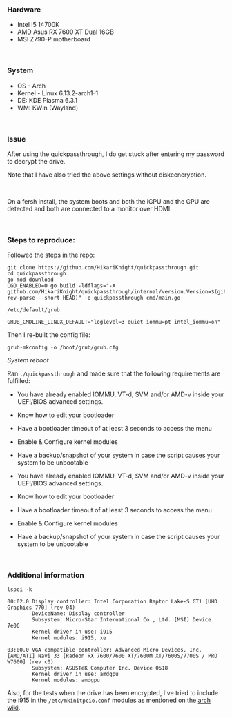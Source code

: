 ### Hardware
* Intel i5 14700K
* AMD Asus RX 7600 XT Dual 16GB
* MSI Z790-P motherboard


<br/>

### System
* OS - Arch
* Kernel -  Linux 6.13.2-arch1-1
* DE: KDE Plasma 6.3.1
* WM: KWin (Wayland)

<br/>

### Issue

After using the quickpassthrough, I do get stuck after entering my password to decrypt the drive.

Note that I have also tried the above settings without diskecncryption.



<br/>

On a fersh install, the system boots and both the iGPU and the GPU are detected and both are connected to a monitor over HDMI.


<br/>



### Steps to reproduce:

Followed the steps in the [repo](https://github.com/HikariKnight/quickpassthrough):

```
git clone https://github.com/HikariKnight/quickpassthrough.git
cd quickpassthrough
go mod download
CGO_ENABLED=0 go build -ldflags="-X github.com/HikariKnight/quickpassthrough/internal/version.Version=$(git rev-parse --short HEAD)" -o quickpassthrough cmd/main.go  
``` 

`/etc/default/grub`

```
GRUB_CMDLINE_LINUX_DEFAULT="loglevel=3 quiet iommu=pt intel_iommu=on"
```

Then I re-built the config file:
```
grub-mkconfig -o /boot/grub/grub.cfg
```

*System reboot*


Ran `./quickpassthrough` and made sure that the following requirements are fulfilled:

* You have already enabled IOMMU, VT-d, SVM and/or AMD-v
  inside your UEFI/BIOS advanced settings.
* Know how to edit your bootloader
* Have a bootloader timeout of at least 3 seconds to access the menu
* Enable & Configure kernel modules
* Have a backup/snapshot of your system in case the script causes your
  system to be unbootable

* You have already enabled IOMMU, VT-d, SVM and/or AMD-v
  inside your UEFI/BIOS advanced settings.
* Know how to edit your bootloader
* Have a bootloader timeout of at least 3 seconds to access the menu
* Enable & Configure kernel modules
* Have a backup/snapshot of your system in case the script causes your
  system to be unbootable


<br/>

### Additional information

`lspci -k`
```
00:02.0 Display controller: Intel Corporation Raptor Lake-S GT1 [UHD Graphics 770] (rev 04)
        DeviceName: Display controller
        Subsystem: Micro-Star International Co., Ltd. [MSI] Device 7e06
        Kernel driver in use: i915
        Kernel modules: i915, xe

03:00.0 VGA compatible controller: Advanced Micro Devices, Inc. [AMD/ATI] Navi 33 [Radeon RX 7600/7600 XT/7600M XT/7600S/7700S / PRO W7600] (rev c0)
        Subsystem: ASUSTeK Computer Inc. Device 0518
        Kernel driver in use: amdgpu
        Kernel modules: amdgpu
```


Also, for the tests when the drive has been encrypted, I've tried to include the i915 in the `/etc/mkinitpcio.conf` modules as mentioned on the [arch wiki](https://bbs.archlinux.org/viewtopic.php?pid=2070655#p2070655).

